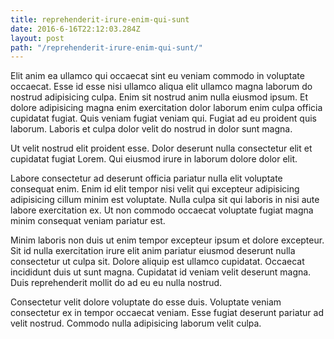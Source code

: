 ```yaml
---
title: reprehenderit-irure-enim-qui-sunt
date: 2016-6-16T22:12:03.284Z
layout: post
path: "/reprehenderit-irure-enim-qui-sunt/"
---
```


Elit anim ea ullamco qui occaecat sint eu veniam commodo in voluptate occaecat. Esse id esse nisi ullamco aliqua elit ullamco magna laborum do nostrud adipisicing culpa. Enim sit nostrud anim nulla eiusmod ipsum. Et dolore adipisicing magna enim exercitation dolor laborum enim culpa officia cupidatat fugiat. Quis veniam fugiat veniam qui. Fugiat ad eu proident quis laborum. Laboris et culpa dolor velit do nostrud in dolor sunt magna.

Ut velit nostrud elit proident esse. Dolor deserunt nulla consectetur elit et cupidatat fugiat Lorem. Qui eiusmod irure in laborum dolore dolor elit.

Labore consectetur ad deserunt officia pariatur nulla elit voluptate consequat enim. Enim id elit tempor nisi velit qui excepteur adipisicing adipisicing cillum minim est voluptate. Nulla culpa sit qui laboris in nisi aute labore exercitation ex. Ut non commodo occaecat voluptate fugiat magna minim consequat veniam pariatur est.

Minim laboris non duis ut enim tempor excepteur ipsum et dolore excepteur. Sit id nulla exercitation irure elit anim pariatur eiusmod deserunt nulla consectetur ut culpa sit. Dolore aliquip est ullamco cupidatat. Occaecat incididunt duis ut sunt magna. Cupidatat id veniam velit deserunt magna. Duis reprehenderit mollit do ad eu eu nulla nostrud.

Consectetur velit dolore voluptate do esse duis. Voluptate veniam consectetur ex in tempor occaecat veniam. Esse fugiat deserunt pariatur ad velit nostrud. Commodo nulla adipisicing laborum velit culpa.